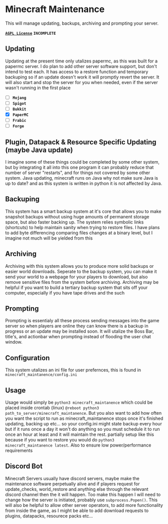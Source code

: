 # Minecraft Maintenance 
This will manage updating, backups, archiving and prompting your server.

[**`AGPL License`**](LICENSE)
**`INCOMPLETE`**

## Updating
Updating at the present time only utalizes papermc, as this was built for a papermc server.  I do plan to add other server software support, but don't intend to test each.  It has access to a restore function and temporary backuping so if an update doesn't work it will promptly revert the server.  It will also start and stop the server for you when needed, even if the server wasn't running in the first place
 - [ ] **`Mojang`**
 - [ ] **`Spigot`**
 - [ ] **`Bukkit`**
 - [x] **`PaperMC`**
 - [ ] **`Frabic`**
 - [ ] **`Forge`**

## Plugin, Datapack & Resource Specific Updating (maybe Java update)
I imagine some of these things could be completed by some other system, but by integrating it all into this one program it can probably reduce that number of server "restarts", and for things not covered by some other system.  Java updating, minecraft runs on Java why not make sure Java is up to date? and as this system is written in python it is not affected by Java.

## Backuping
This system has a smart backup system at it's core that allows you to make snapshot backups without using huge amounts of permanent storage space, but also faster backing up.  The system relies symbolic links (shortcuts) to help maintain sanity when trying to restore files. I have plans to add byte differencing comparing files changes at a binary level, but I imagine not much will be yielded from this

## Archiving
Archiving with this system allows you to produce more solid backups or easier world downloads.  Seperate to the backup system, you can make it send your world to a webpage
for your players to download, but also remove sensitive files from the system before archiving.  Archiving may be helpful if you want to build a tertiary backup system that sits off your computer, especially if you have tape drives and the such

## Prompting
Prompting is essentialy all these process sending messages into the game server so when players are online they can know there is a backup in progress or an update may be installed soon.  It will utalize the Boss Bar, title's, and actionbar when prompting instead of flooding the user chat window.

## Configuration
This system utalizes an ini file for user prefernces, this is found in `minecraft_maintanence/config.ini`

## Usage
Usage would simply be `python3 minecraft_maintanence` which could be placed inside crontab (linux) `@reboot python3 path_to_server/minecraft_maintanence`.  But you also want to add how often you want the script to run as minecraft_maintanence stops once it's finished updating, backing up etc... so your config.ini might state backup every hour but if it runs once a day it won't do anything so you must schedule it to run once an hour at least and it will maintain the rest.  partially setup like this because if you want to restore you would do `python3 minecraft_maintanence latest`.  Also to ensure low power/performance requirements

## Discord Bot
Minecraft Servers usually have discord servers, maybe make the maintenance software perpetually alive and if players request for update_checks, world_restore and anything else through the relevant discord channel then the it will happen.  Too make this happen I will need to change how the server is initiated, probably use `subprocess.Popen()`.  This will also be helpful to allow other server operators, to add more functionality from inside the game, as I might be able to add download requests to plugins, datapacks, resourece packs etc...




